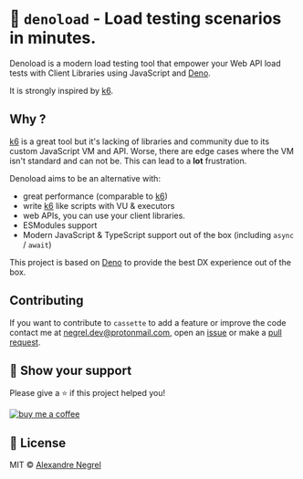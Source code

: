 # 🦕 `denoload` - Load testing scenarios in minutes.

Denoload is a modern load testing tool that empower your Web API load tests 
with Client Libraries using JavaScript and [Deno][deno].

It is strongly inspired by [k6][k6].

## Why ?

[k6][k6] is a great tool but it's lacking of libraries and community due to its
custom JavaScript VM and API. Worse, there are edge cases where the VM isn't
standard and can not be. This can lead to a **lot** frustration.

Denoload aims to be an alternative with:
- great performance (comparable to [k6][k6])
- write [k6][k6] like scripts with VU & executors
- web APIs, you can use your client libraries.
- ESModules support
- Modern JavaScript & TypeScript support out of the box (including `async` /
  `await`)

This project is based on [Deno][deno] to provide the best DX experience out of
the box.

## Contributing

If you want to contribute to `cassette` to add a feature or improve the code contact
me at [negrel.dev@protonmail.com](mailto:negrel.dev@protonmail.com), open an
[issue](https://github.com/negrel/denoload/issues) or make a
[pull request](https://github.com/negrel/denoload/pulls).

## :stars: Show your support

Please give a :star: if this project helped you!

[![buy me a coffee](.github/images/bmc-button.png)](https://www.buymeacoffee.com/negrel)

## :scroll: License

MIT © [Alexandre Negrel](https://www.negrel.dev/)

[k6]: https://k6.io/
[deno]: https://deno.land/
